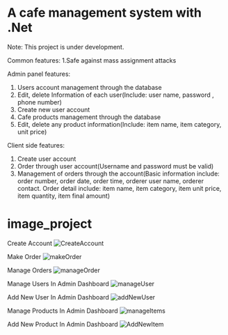 # A cafe management system with .Net
Note: This project is under development.

Common features:
1.Safe against mass assignment attacks 

Admin panel features:
1. Users account management through the database
2. Edit, delete Information of each user(Include: user name, password , phone number)
3. Create new user account
4. Cafe products management through the database
5. Edit, delete any product information(Include: item name, item category, unit price)

Client side features:
1. Create user account
2. Order through user account(Username and password must be valid)
3. Management of orders through the account(Basic information include: order number, order date, order time, orderer user name, orderer contact.
Order detail include: item name, item category, item unit price, item quantity, item final amount)

# image_project

Create Account
![CreateAccount](https://user-images.githubusercontent.com/112771618/219648019-1b7ece07-71fc-4b7e-9c52-7f02ba7e1acf.png)

Make Order
![makeOrder](https://user-images.githubusercontent.com/112771618/219648050-d9e79636-4742-44cc-9867-7d617e729164.png)

Manage Orders
![manageOrder](https://user-images.githubusercontent.com/112771618/219648092-4150c97a-2656-4acb-be56-77945e64e29c.png)

Manage Users In Admin Dashboard
![manageUser](https://user-images.githubusercontent.com/112771618/219648119-c3937911-c8c8-4ade-a835-17f4df5a69eb.png)

Add New User In Admin Dashboard
![addNewUser](https://user-images.githubusercontent.com/112771618/219648138-575d910d-9262-46dd-8f67-5e333ae14c85.png)

Manage Products In Admin Dashboard
![manageItems](https://user-images.githubusercontent.com/112771618/219648166-cf4da53e-7152-4e40-8d81-92b4f996f009.png)

Add New Product In Admin Dashboard
![AddNewItem](https://user-images.githubusercontent.com/112771618/219648180-77047355-3014-4ced-9f27-2a790e8a609c.png)
